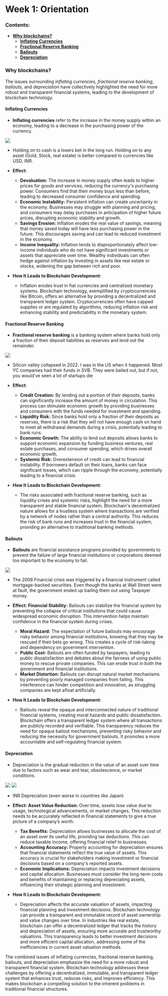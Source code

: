# Week 1: Orientation 

### Contents:
- [**Why blockchains?**](#why-blockchains)
    - [**Inflating Currencies**](#inflating-currencies)
    - [**Fractional Reserve Banking**](#fractional-reserve-banking)
    - [**Bailouts**](#bailouts)
    - [**Depreciation**](#depreciation)

### Why blockchains?
The issues surrounding *inflating currencies*, *fractional reserve banking*, *bailouts*, and *depreciation* have collectively highlighted the need for more robust and transparent financial systems, leading to the development of blockchain technology.

#### Inflating Currencies
- **Inflating currencies** refer to the increase in the money supply within an economy, leading to a decrease in the purchasing power of the currency.

![](images/Screen-Shot-2021-02-14-at-10.12.48-PM.png)
- Holding on to cash is a losers bet in the long run. Holding on to any asset (Gold, Stock, real estate) is better compared to currencies like USD, INR.

- **Effect:**
    - **Devaluation:** The increase in money supply often leads to higher prices for goods and services, reducing the currency's purchasing power. Consumers find that their money buys less than before, leading to decreased consumer confidence and spending.
    - **Economic Instability:** Persistent inflation can create uncertainty in the economy. Businesses may struggle with planning and pricing, and consumers may delay purchases in anticipation of higher future prices, disrupting economic stability and growth.
    - **Savings Erosion:** Inflation erodes the real value of savings, meaning that money saved today will have less purchasing power in the future. This discourages saving and can lead to reduced investment in the economy.
    - **Income Inequality:** Inflation tends to disproportionately affect low-income individuals who do not have significant investments or assets that appreciate over time. Wealthy individuals can often hedge against inflation by investing in assets like real estate or stocks, widening the gap between rich and poor.
- **How It Leads to Blockchain Development:** 
    - Inflation erodes trust in fiat currencies and centralized monetary systems. Blockchain technology, exemplified by cryptocurrencies like Bitcoin, offers an alternative by providing a decentralized and transparent ledger system. Cryptocurrencies often have capped supplies or are regulated by algorithms, reducing inflation risk and enhancing stability and predictability in the monetary system.

#### Fractional Reserve Banking
-  **Fractional reserve banking** is a banking system where banks hold only a fraction of their deposit liabilities as reserves and lend out the remainder.

![](images/232373-silicon-valley-banks.jpeg)
- Silicon valley collapsed in 2022. I was in the US when it happened. Most YC companies had their funds in SVB. They were bailed out, but if not, you would’ve seen a lot of startups die

- **Effect:**
    - **Credit Creation:** By lending out a portion of their deposits, banks can significantly increase the amount of money in circulation. This process can stimulate economic growth by providing businesses and consumers with the funds needed for investment and spending.
    - **Liquidity Risk:** Since banks hold only a fraction of their deposits as reserves, there is a risk that they will not have enough cash on hand to meet all withdrawal demands during a crisis, potentially leading to bank runs.
    - **Economic Growth:** The ability to lend out deposits allows banks to support economic expansion by funding business ventures, real estate purchases, and consumer spending, which drives overall economic growth.
    - **Systemic Risk:** Overextension of credit can lead to financial instability. If borrowers default on their loans, banks can face significant losses, which can ripple through the economy, potentially leading to a financial crisis.
- **How It Leads to Blockchain Development:**
    - The risks associated with fractional reserve banking, such as liquidity crises and systemic risks, highlight the need for a more transparent and stable financial system. Blockchain's decentralized nature allows for a trustless system where transactions are verified by a network of nodes rather than a central authority. This reduces the risk of bank runs and increases trust in the financial system, providing an alternative to traditional banking methods.

#### Bailouts
- **Bailouts** are financial assistance programs provided by governments to prevent the failure of large financial institutions or corporations deemed too important to the economy to fail.

![](images/2f24Syf6TZWvT6r8bLIViQ.jpeg)
- The 2008 Financial crisis was triggered by a financial instrument called mortgage-backed securities. Even though the banks at Wall Street were at fault, the government ended up bailing them out using Taxpayer money.

- **Effect:**
    **Financial Stability:** Bailouts can stabilize the financial system by preventing the collapse of critical institutions that could cause widespread economic disruption. This intervention helps maintain confidence in the financial system during crises.
    - **Moral Hazard:** The expectation of future bailouts may encourage risky behavior among financial institutions, knowing that they may be rescued if their bets go wrong. This creates a cycle of risk-taking and dependency on government intervention.
    - **Public Cost:** Bailouts are often funded by taxpayers, leading to public dissatisfaction and debates about the fairness of using public money to rescue private companies. This can erode trust in both the government and financial institutions.
    - **Market Distortion:** Bailouts can disrupt natural market mechanisms by preventing poorly managed companies from failing. This interference can hinder competition and innovation, as struggling companies are kept afloat artificially.
- **How It Leads to Blockchain Development:**
    - Bailouts reveal the opaque and interconnected nature of traditional financial systems, creating moral hazards and public dissatisfaction. Blockchain offers a transparent ledger system where all transactions are publicly recorded and verifiable. This transparency reduces the need for opaque bailout mechanisms, preventing risky behavior and reducing the necessity for government bailouts. It promotes a more accountable and self-regulating financial system.

#### Depreciation
- Depreciation is the gradual reduction in the value of an asset over time due to factors such as wear and tear, obsolescence, or market conditions.

![](images/Screenshot_2024-08-02_at_6.06.31_PM.png)
![](images/Screenshot_2024-08-02_at_6.07.00_PM.png)
- INR Depreciation (even worse in countries like Japan)

- **Effect:**
    **Asset Value Reduction:** Over time, assets lose value due to usage, technological advancements, or market changes. This reduction needs to be accurately reflected in financial statements to give a true picture of a company’s worth.
    - **Tax Benefits:** Depreciation allows businesses to allocate the cost of an asset over its useful life, providing tax deductions. This can reduce taxable income, offering financial relief to businesses.
    - **Accounting Accuracy:** Properly accounting for depreciation ensures that financial statements reflect the true value of assets. This accuracy is crucial for stakeholders making investment or financial decisions based on a company's reported assets.
    - **Economic Implications:** Depreciation impacts investment decisions and capital allocation. Businesses must consider the long-term costs and benefits of maintaining or replacing depreciating assets, influencing their strategic planning and investment.
- **How It Leads to Blockchain Development:**
    - Depreciation affects the accurate valuation of assets, impacting financial planning and investment decisions. Blockchain technology can provide a transparent and immutable record of asset ownership and value changes over time. In industries like real estate, blockchain can offer a decentralized ledger that tracks the history and depreciation of assets, ensuring more accurate and trustworthy valuations. This transparency leads to better investment decisions and more efficient capital allocation, addressing some of the inefficiencies in current asset valuation methods.


The combined issues of inflating currencies, fractional reserve banking, bailouts, and depreciation emphasize the need for a more robust and transparent financial system. Blockchain technology addresses these challenges by offering a decentralized, immutable, and transparent ledger system that enhances trust, reduces risks, and improves efficiency. This makes blockchain a compelling solution to the inherent problems in traditional financial structures.